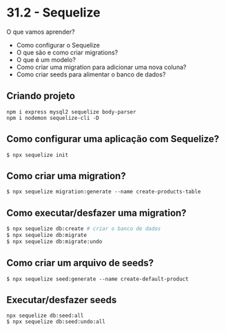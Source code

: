 # 31.2 - Sequelize

O que vamos aprender?

* Como configurar o Sequelize
* O que são e como criar migrations?
* O que é um modelo?
* Como criar uma migration para adicionar uma nova coluna?
* Como criar seeds para alimentar o banco de dados?

## Criando projeto

```
npm i express mysql2 sequelize body-parser
npm i nodemon sequelize-cli -D
```

## Como configurar uma aplicação com Sequelize?

```
$ npx sequelize init
```

## Como criar uma migration?

```
$ npx sequelize migration:generate --name create-products-table
```

## Como executar/desfazer uma migration?

```bash
$ npx sequelize db:create # criar o banco de dados
$ npx sequelize db:migrate
$ npx sequelize db:migrate:undo
```

## Como criar um arquivo de seeds?

```
$ npx sequelize seed:generate --name create-default-product
```

## Executar/desfazer seeds
```
npx sequelize db:seed:all
$ npx sequelize db:seed:undo:all
```

